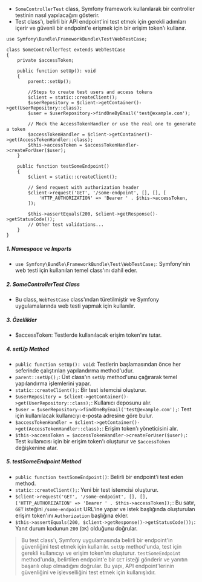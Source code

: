 + `SomeControllerTest` class, Symfony framework kullanılarak bir controller testinin nasıl yapılacağını gösterir.
+ Test class'ı, belirli bir API endpoint'ini test etmek için gerekli adımları içerir ve güvenli bir endpoint'e erişmek için bir erişim token'ı kullanır.
~~~~~~~
use Symfony\Bundle\FrameworkBundle\Test\WebTestCase;

class SomeControllerTest extends WebTestCase
{
    private $accessToken;

    public function setUp(): void
    {
        parent::setUp();

        //Steps to create test users and access tokens
        $client = static::createClient();
        $userRepository = $client->getContainer()->get(UserRepository::class);
        $user = $userRepository->findOneByEmail('test@example.com');
        
        // Mock the AccessTokenHandler or use the real one to generate a token
        $accessTokenHandler = $client->getContainer()->get(AccessTokenHandler::class);
        $this->accessToken = $accessTokenHandler->createForUser($user);
    }

    public function testSomeEndpoint()
    {
        $client = static::createClient();

        // Send request with authorization header
        $client->request('GET', '/some-endpoint', [], [], [
            'HTTP_AUTHORIZATION' => 'Bearer ' . $this->accessToken,
        ]);

        $this->assertEquals(200, $client->getResponse()->getStatusCode());
        // Other test validations...
    }
}
~~~~~~~

##### 1. Namespace ve Imports
+ `use Symfony\Bundle\FrameworkBundle\Test\WebTestCase;`: Symfony'nin web testi için kullanılan temel class'ını dahil eder.

##### 2. SomeControllerTest Class
+ Bu class, `WebTestCase` class'ından türetilmiştir ve Symfony uygulamalarında web testi yapmak için kullanılır.

##### 3. Özellikler
+ $accessToken: Testlerde kullanılacak erişim token'ını tutar.

##### 4. setUp Method
+ `public function setUp(): void`: Testlerin başlamasından önce her seferinde çalıştırılan yapılandırma method'udur.
+ `parent::setUp();`: Üst class'ın `setUp` method'unu çağırarak temel yapılandırma işlemlerini yapar.
+ `static::createClient();`: Bir test istemcisi oluşturur.
+ `$userRepository = $client->getContainer()->get(UserRepository::class);`: Kullanıcı deposunu alır.
+ `$user = $userRepository->findOneByEmail('test@example.com');`: Test için kullanılacak kullanıcıyı e-posta adresine göre bulur.
+ `$accessTokenHandler = $client->getContainer()->get(AccessTokenHandler::class);`: Erişim token'ı yöneticisini alır.
+ `$this->accessToken = $accessTokenHandler->createForUser($user);`: Test kullanıcısı için bir erişim token'ı oluşturur ve `$accessToken` değişkenine atar.

##### 5. testSomeEndpoint Method
+ `public function testSomeEndpoint()`: Belirli bir endpoint'i test eden method.
+ `static::createClient();`: Yeni bir test istemcisi oluşturur.
+ `$client->request('GET', '/some-endpoint', [], [], ['HTTP_AUTHORIZATION' => 'Bearer ' . $this->accessToken]);`: Bu satır, `GET` isteğini `/some-endpoint` URL'ine yapar ve istek başlığında oluşturulan erişim token'ını `Authorization` başlığına ekler.
+ `$this->assertEquals(200, $client->getResponse()->getStatusCode());`: Yanıt durum kodunun `200` (`OK`) olduğunu doğrular.

> Bu test class'ı, Symfony uygulamasında belirli bir endpoint'in güvenliğini test etmek için kullanılır. `setUp` method'unda, test için gerekli kullanıcıyı ve erişim token'ını oluşturur. `testSomeEndpoint` method'unda, belirtilen endpoint'e bir `GET` isteği gönderir ve yanıtın başarılı olup olmadığını doğrular. Bu yapı, API endpoint'lerinin güvenliğini ve işlevselliğini test etmek için kullanışlıdır.
